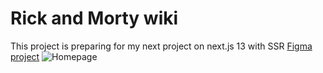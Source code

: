# Rick and Morty wiki

This project is preparing for my next project on next.js 13 with SSR
[Figma project](https://www.figma.com/file/P5XQM8WaBWt6N5cVMZm65E/Untitled?type=design&node-id=1-2&mode=design&t=Les6tMn0nJvWR4Wi-0)
![Homepage](https://github.com/Borozan-Evghenii/rick_and_morty_wiki/assets/80698937/cd7e197c-df64-4fbf-8bf0-fa1610eab9dd)
